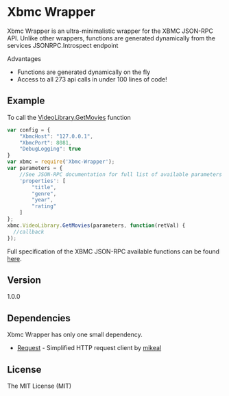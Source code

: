 ﻿Xbmc Wrapper
=========

Xbmc Wrapper is an ultra-minimalistic wrapper for the XBMC JSON-RPC API. Unlike other wrappers, functions are generated dynamically from the services JSONRPC.Introspect endpoint

Advantages

  - Functions are generated dynamically on the fly
  - Access to all 273 api calls in under 100 lines of code!
 
Example  
-------
 
To call the [VideoLibrary.GetMovies] function
```JavaScript
var config = {
	"XbmcHost": "127.0.0.1",
	"XbmcPort": 8081,
	"DebugLogging": true
}
var xbmc = require('Xbmc-Wrapper');
var parameters = {
    //See JSON-RPC documentation for full list of available parameters
    'properties': [
        "title",
        "genre",
        "year",
        "rating"
    ]
};
xbmc.VideoLibrary.GetMovies(parameters, function(retVal) {
  //callback
});
```

Full specification of the XBMC JSON-RPC available functions can be found [here].


Version
----

1.0.0

Dependencies
-----------

Xbmc Wrapper has only one small dependency. 

* [Request] - Simplified HTTP request client by [mikeal]

License
----

The MIT License (MIT)

[Request]:https://github.com/mikeal/request
[mikeal]:https://github.com/mikeal
[VideoLibrary.GetMovies]:http://wiki.xbmc.org/?title=JSON-RPC_API/v6#VideoLibrary.GetMovies
[here]:http://wiki.xbmc.org/?title=JSON-RPC_API/v6
